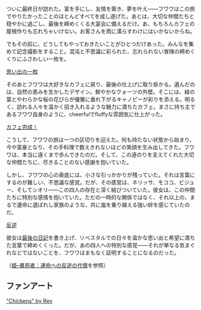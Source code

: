 <!-- title: フワワ・アビスガード -->
<!-- status: 生存 -->

ついに最終日が訪れた。富を手にし、友情を築き、夢を叶え――フワワはこの旅でやりたかったことのほとんどすべてを成し遂げた。あとは、大切な仲間たちと穏やかに過ごし、最後を締めくくる大宴会に備えるだけ。あ、もちろんカフェの屋根作りも忘れちゃいけない。お客さんを雨に濡らすわけにはいかないからね。

でもその前に、どうしてもやっておきたいことがひとつだけあった。みんなを集めて記念撮影をすること。混沌と不思議に彩られた、忘れられない冒険の締めくくりにふさわしい一枚を。

[思い出の一枚](#embed:https://www.youtube.com/live/9A1cO7jL0jw?t=1681)

そのあとフワワは大好きなカフェに戻り、最後の仕上げに取り掛かる。選んだのは、自然の恵みを生かしたデザイン。鮮やかなクォーツの外壁。そこには、緑の葉とやわらかな桜の花びらが優雅に垂れ下がるキャノピーが彩りを添える。明るく、訪れる人々を温かく招き入れるような魅力に満ちたカフェ。まさに持ち主であるフワワ自身のように、cheerfulでfluffyな雰囲気に仕上がった。

[カフェ完成！](#embed:https://www.youtube.com/live/9A1cO7jL0jw?t=2950)

こうして、フワワの旅は一つの区切りを迎えた。何も持たない状態から始まり、今や富豪となり、その手料理で数えきれないほどの笑顔を生み出してきた。フワワは、本当に遠くまで歩んできたのだ。そして、この道のりを支えてくれた大切な仲間たちに、尽きることのない感謝を抱いていた。

しかし、フワワの心の奥底には、小さな引っかかりが残っていた。それは言葉にするのが難しい、不思議な感覚。だが、その感覚は、ネリッサ、モココ、ビジュー、そしてシオリ――この四人の存在と深く結びついていた。彼女は、この仲間たちに特別な感情を抱いていた。ただの一時的な関係ではなく、それ以上の、まるで運命に選ばれし家族のような、共に嵐を乗り越える強い絆を感じていたのだ。

[反逆](#embed:https://www.youtube.com/live/9A1cO7jL0jw?t=3304)

彼女は[最後の日記](https://www.youtube.com/live/9A1cO7jL0jw?t=3729)を書き上げ、リベスタルでの日々を温かな思い出と希望に満ちた言葉で締めくくった。だが、あの四人への特別な感覚――それが単なる気まぐれなどではないことを、フワワはまもなく証明することになるのだった。

（[姫–異邦者：運命への反逆の代償](#edge:iphania-outlander)を参照）

## ファンアート

["Chickens" by Rev](https://x.com/REVIL0L/status/1915726152922272037)